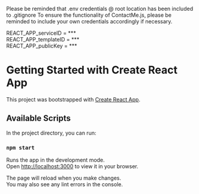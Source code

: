 Please be reminded that .env credentials @ root location has been included to .gitignore
To ensure the functionality of ContactMe.js, please be reminded to include your own credentials accordingly if necessary.

REACT_APP_serviceID = ***\
REACT_APP_templateID = ***\
REACT_APP_publicKey = ***

# Getting Started with Create React App

This project was bootstrapped with [Create React App](https://github.com/facebook/create-react-app).

## Available Scripts

In the project directory, you can run:

### `npm start`

Runs the app in the development mode.\
Open [http://localhost:3000](http://localhost:3000) to view it in your browser.

The page will reload when you make changes.\
You may also see any lint errors in the console.
